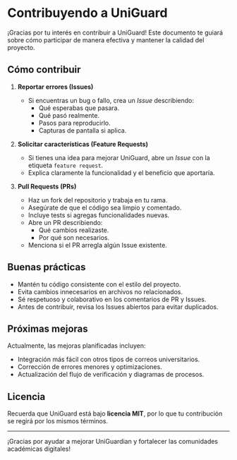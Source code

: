 # Contribuyendo a UniGuard

¡Gracias por tu interés en contribuir a UniGuard! Este documento te guiará sobre cómo participar de manera efectiva y mantener la calidad del proyecto.

## Cómo contribuir

1. **Reportar errores (Issues)**
   - Si encuentras un bug o fallo, crea un *Issue* describiendo:
     - Qué esperabas que pasara.
     - Qué pasó realmente.
     - Pasos para reproducirlo.
     - Capturas de pantalla si aplica.

2. **Solicitar características (Feature Requests)**
   - Si tienes una idea para mejorar UniGuard, abre un *Issue* con la etiqueta `feature request`.
   - Explica claramente la funcionalidad y el beneficio que aportaría.

3. **Pull Requests (PRs)**
   - Haz un fork del repositorio y trabaja en tu rama.
   - Asegúrate de que el código sea limpio y comentado.
   - Incluye tests si agregas funcionalidades nuevas.
   - Abre un PR describiendo:
     - Qué cambios realizaste.
     - Por qué son necesarios.
   - Menciona si el PR arregla algún Issue existente.

## Buenas prácticas

- Mantén tu código consistente con el estilo del proyecto.
- Evita cambios innecesarios en archivos no relacionados.
- Sé respetuoso y colaborativo en los comentarios de PR y Issues.
- Antes de contribuir, revisa los Issues abiertos para evitar duplicados.

## Próximas mejoras

Actualmente, las mejoras planificadas incluyen:

- Integración más fácil con otros tipos de correos universitarios.
- Corrección de errores menores y optimizaciones.
- Actualización del flujo de verificación y diagramas de procesos.

## Licencia

Recuerda que UniGuard está bajo **licencia MIT**, por lo que tu contribución se regirá por los mismos términos.

---

¡Gracias por ayudar a mejorar UniGuardian y fortalecer las comunidades académicas digitales!
